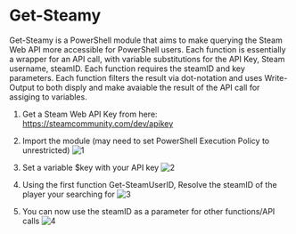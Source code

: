 # Get-Steamy

Get-Steamy is a PowerShell module that aims to make querying the Steam Web API more accessible for PowerShell users. Each function is essentially a wrapper for an API call, with variable substitutions for the API Key, Steam username, steamID. Each function requires the steamID and key parameters. Each function filters the result via dot-notation and uses Write-Output to both disply and make avaiable the result of the API call for assiging to variables. 

1. Get a Steam Web API Key from here: https://steamcommunity.com/dev/apikey

2. Import the module (may need to set PowerShell Execution Policy to unrestricted)
![1](https://user-images.githubusercontent.com/53626698/102906542-0356b600-4432-11eb-8c65-dcc435c189c5.png)

3. Set a variable $key with your API key
![2](https://user-images.githubusercontent.com/53626698/102909357-179cb200-4436-11eb-8f87-77b7f343324a.png)

4. Using the first function Get-SteamUserID, Resolve the steamID of the player your searching for
![3](https://user-images.githubusercontent.com/53626698/102909401-27b49180-4436-11eb-9b9e-d1c54b9e6211.png)

5. You can now use the steamID as a parameter for other functions/API calls
![4](https://user-images.githubusercontent.com/53626698/102906633-22554800-4432-11eb-9d1c-6c4e05e6982a.png)

